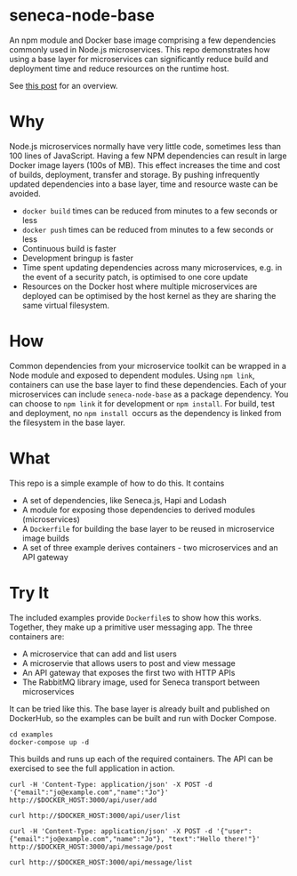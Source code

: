 seneca-node-base
===

An npm module and Docker base image comprising a few dependencies commonly used in Node.js microservices. This repo demonstrates how using a base layer for microservices can significantly reduce build and deployment time and reduce resources on the runtime host.

See [this post](https://medium.com/@eoins/it-s-all-about-the-base-11f057faebc1) for an overview.

# Why

Node.js microservices normally have very little code, sometimes less than 100 lines of JavaScript.  Having a few NPM dependencies can result in large Docker image layers (100s of MB). This effect increases the time and cost of builds, deployment, transfer and storage.
By pushing infrequently updated dependencies into a base layer, time and resource waste can be avoided.
- `docker build` times can be reduced from minutes to a few seconds or less
- `docker push` times can be reduced from minutes to a few seconds or less
- Continuous build is faster
- Development bringup is faster
- Time spent updating dependencies across many microservices, e.g. in the event of a security patch, is optimised to one core update
- Resources on the Docker host where multiple microservices are deployed can be optimised by the host kernel as they are sharing the same virtual filesystem.

# How

Common dependencies from your microservice toolkit can be wrapped in a Node module and exposed to dependent modules. Using `npm link`, containers can use the base layer to find these dependencies.
Each of your microservices can include `seneca-node-base` as a package dependency. You can choose to `npm link` it for development or `npm install`. For build, test and deployment, no `npm install `occurs as the dependency is linked from the filesystem in the base layer.

# What

This repo is a simple example of how to do this. It contains
- A set of dependencies, like Seneca.js, Hapi and Lodash
- A module for exposing those dependencies to derived modules (microservices)
- A `Dockerfile` for building the base layer to be reused in microservice image builds
- A set of three example derives containers - two microservices and an API gateway

# Try It

The included examples provide `Dockerfile`s to show how this works. Together, they make up a primitive user messaging app. The three containers are:
- A microservice that can add and list users
- A microservie that allows users to post and view message
- An API gateway that exposes the first two with HTTP APIs
- The RabbitMQ library image, used for Seneca transport between microservices

It can be tried like this. The base layer is already built and published on DockerHub, so the examples can be built and run with Docker Compose.

```
cd examples
docker-compose up -d
```

This builds and runs up each of the required containers. The API can be exercised to see the full application in action.

```
curl -H 'Content-Type: application/json' -X POST -d '{"email":"jo@example.com","name":"Jo"}' http://$DOCKER_HOST:3000/api/user/add
```

```
curl http://$DOCKER_HOST:3000/api/user/list
```

```
curl -H 'Content-Type: application/json' -X POST -d '{"user":{"email":"jo@example.com","name":"Jo"}, "text":"Hello there!"}' http://$DOCKER_HOST:3000/api/message/post
```

```
curl http://$DOCKER_HOST:3000/api/message/list
```
